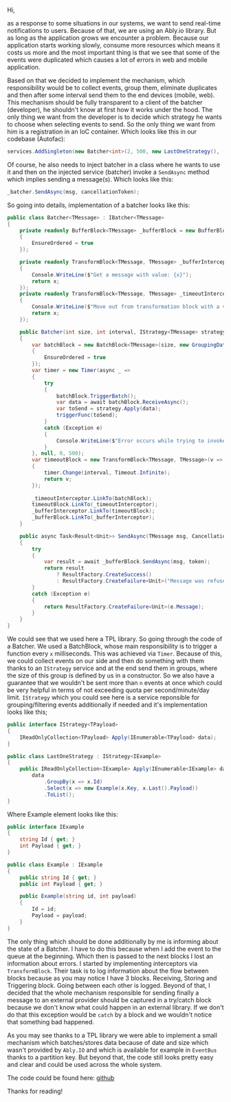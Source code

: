 Hi,

as a response to some situations in our systems, we want to send real-time notifications to users. Because of that, we are using an Ably.io library. But as long as the application grows we encounter a problem. Because our application starts working slowly, consume more resources which means it costs us more and the most important thing is that we see that some of the events were duplicated which causes a lot of errors in web and mobile application.

Based on that we decided to implement the mechanism, which responsibility would be to collect events, group them, eliminate duplicates and then after some interval send them to the end devices (mobile, web). This mechanism should be fully transparent to a client of the batcher (developer), he shouldn't know at first how it works under the hood. The only thing we want from the developer is to decide which strategy he wants to choose when selecting events to send. So the only thing we want from him is a registration in an IoC container. Which looks like this in our codebase (Autofac):

```csharp
services.AddSingleton(new Batcher<int>(2, 500, new LastOneStrategy(), (d) => doSomething(d)));
```

Of course, he also needs to inject batcher in a class where he wants to use it and then on the injected service (batcher) invoke a `SendAsync` method which implies sending a message(s). Which looks like this:

```csharp
_batcher.SendAsync(msg, cancellationToken);
```

So going into details, implementation of a batcher looks like this:

```csharp
public class Batcher<TMessage> : IBatcher<TMessage>
{
    private readonly BufferBlock<TMessage> _bufferBlock = new BufferBlock<TMessage>(new DataflowBlockOptions
    {
        EnsureOrdered = true
    });

    private readonly TransformBlock<TMessage, TMessage> _bufferInterceptor = new TransformBlock<TMessage, TMessage>(x =>
    {
        Console.WriteLine($"Get a message with value: {x}");
        return x;
    });
    private readonly TransformBlock<TMessage, TMessage> _timeoutInterceptor = new TransformBlock<TMessage, TMessage>(x =>
    {
        Console.WriteLine($"Move out from transformation block with a value: {x}");
        return x;
    });

    public Batcher(int size, int interval, IStrategy<TMessage> strategy, Action<IEnumerable<TMessage>> triggerFunc)
    {
        var batchBlock = new BatchBlock<TMessage>(size, new GroupingDataflowBlockOptions()
        {
            EnsureOrdered = true
        });
        var timer = new Timer(async _ =>
        {
            try
            {
                batchBlock.TriggerBatch();
                var data = await batchBlock.ReceiveAsync();
                var toSend = strategy.Apply(data);
                triggerFunc(toSend);
            }
            catch (Exception e)
            {
                Console.WriteLine($"Error occurs while trying to invoke action on batch", e);
            }
        }, null, 0, 500);
        var timeoutBlock = new TransformBlock<TMessage, TMessage>(v =>
        {
            timer.Change(interval, Timeout.Infinite);
            return v;
        });
        
        _timeoutInterceptor.LinkTo(batchBlock);
        timeoutBlock.LinkTo(_timeoutInterceptor);
        _bufferInterceptor.LinkTo(timeoutBlock);
        _bufferBlock.LinkTo(_bufferInterceptor);    
    }

    public async Task<Result<Unit>> SendAsync(TMessage msg, CancellationToken token = new CancellationToken())
    {
        try
        {
            var result = await _bufferBlock.SendAsync(msg, token);
            return result
                ? ResultFactory.CreateSuccess()
                : ResultFactory.CreateFailure<Unit>("Message was refused by queue");
        }
        catch (Exception e)
        {
            return ResultFactory.CreateFailure<Unit>(e.Message);
        }
    }
}
```

We could see that we used here a TPL library. So going through the code of a Batcher. We used a BatchBlock, whose main responsibility is to trigger a function every `x` milliseconds. This was achieved via `Timer`. Because of this, we could collect events on our side and then do something with them thanks to an `IStrategy` service and at the end send them in groups, where the size of this group is defined by us in a constructor. So we also have a guarantee that we wouldn't be sent more than `n` events at once which could be very helpful in terms of not exceeding quota per second/minute/day limit. `IStrategy` which you could see here is a service reponsible for grouping/filtering events additionally if needed and it's implementation looks like this;

```csharp
public interface IStrategy<TPayload>
{
    IReadOnlyCollection<TPayload> Apply(IEnumerable<TPayload> data);
}

public class LastOneStrategy : IStrategy<IExample>
{
    public IReadOnlyCollection<IExample> Apply(IEnumerable<IExample> data) => 
        data
            .GroupBy(x => x.Id)
            .Select(x => new Example(x.Key, x.Last().Payload))
            .ToList();
}
```

Where Example element looks like this:

```csharp
public interface IExample
{
    string Id { get; }
    int Payload { get; }
}

public class Example : IExample
{
    public string Id { get; }
    public int Payload { get; }

    public Example(string id, int payload)
    {
        Id = id;
        Payload = payload;
    }
}
```

The only thing which should be done additionally by me is informing about the state of a Batcher. I have to do this because when I add the event to the queue at the beginning. Which then is passed to the next blocks I lost an information about errors. I started by implementing interceptors via `TransformBlock`. Their task is to log information about the flow between blocks because as you may notice I have 3 blocks. Receiving, Storing and Triggering block. Going between each other is logged. Beyond of that, I decided that the whole mechanism responsible for sending finally a message to an external provider should be captured in a try/catch block because we don't know what could happen in an external library. If we don't do that this exception would be `catch` by a block and we wouldn't notice that something bad happened.

As you may see thanks to a TPL library we were able to implement a small mechanism which batches/stores data because of date and size which wasn't provided by `Ably.IO` and which is available for example in `EventBus` thanks to a partition key. But beyond that, the code still looks pretty easy and clear and could be used across the whole system. 

The code could be found here: [github](https://github.com/MNie/RequestBatcher)

Thanks for reading!